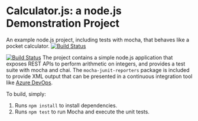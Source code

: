 Calculator.js: a node.js Demonstration Project
==============================================
An example node.js project, including tests with mocha, that behaves like
a pocket calculator.
[![Build Status](https://dev.azure.com/gunnarslaa/AzureTrainingPUL/_apis/build/status/GunnarSlaa.calculator?branchName=master)](https://dev.azure.com/gunnarslaa/AzureTrainingPUL/_build/latest?definitionId=4&branchName=master)

[![Build Status](https://dev.azure.com/gunnarslaa/AzureTrainingPUL/_apis/build/status/GunnarSlaa.calculator?branchName=master)](https://dev.azure.com/gunnarslaa/AzureTrainingPUL/_build/latest?definitionId=41&branchName=master)
The project contains a simple node.js application that exposes REST APIs
to perform arithmetic on integers, and provides a test suite with mocha
and chai.  The `mocha-junit-reporters` package is included to provide XML
output that can be presented in a continuous integration tool like
[Azure DevOps](https://azure.com/devops).

To build, simply:

1. Runs `npm install` to install dependencies.
2. Runs `npm test` to run Mocha and execute the unit tests.

